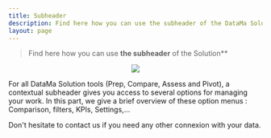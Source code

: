 ```yaml
---
title: Subheader
description: Find here how you can use the subheader of the DataMa Solutions
layout: page
---
```


> Find here how you can use **the subheader** of the Solution**

<center><img src="{{site.url}}/{{site.baseurl}}/core_app/new/interface/subheader/images/subheader.jpg"/></center>


For all DataMa Solution tools (Prep, Compare, Assess and Pivot), a contextual subheader gives you access to several options for managing your work. In this part, we give a brief overview of these option menus : Comparison, filters, KPIs, Settings,...


Don't hesitate to contact us if you need any other connexion with your data.

